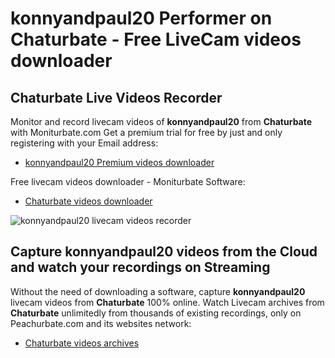 # konnyandpaul20 Performer on Chaturbate - Free LiveCam videos downloader

## Chaturbate Live Videos Recorder

Monitor and record livecam videos of **konnyandpaul20** from **Chaturbate** with Moniturbate.com
Get a premium trial for free by just and only registering with your Email address:
* [konnyandpaul20 Premium videos downloader](https://moniturbate.com/request-demo-licence-key.html)

Free livecam videos downloader - Moniturbate Software:
* [Chaturbate videos downloader](https://moniturbate.com/moniturbate-download-software.html)

![konnyandpaul20 livecam videos recorder](https://peachurnet.com/templates/moniturbate-software.png)


## Capture konnyandpaul20 videos from the Cloud and watch your recordings on Streaming

Without the need of downloading a software, capture **konnyandpaul20** livecam videos from **Chaturbate** 100% online.
Watch Livecam archives from **Chaturbate** unlimitedly from thousands of existing recordings, only on Peachurbate.com and its websites network:
* [Chaturbate videos archives](https://peachurnet.com/)